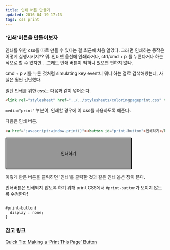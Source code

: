 ```yaml
---
title: 인쇄 버튼 만들기   
updated: 2016-04-19 17:13
tags: css print 
---
```


### '인쇄'버튼을 만들어보자 
인쇄를 위한 css를 따로 만들 수 있다는 걸 최근에 처음 알았다. 
그러면 인쇄하는 동작은 어떻게 실행시키지?? 
뭐..인터넷 옵션에 인쇄라거나, ctrl/cmd + p 를 누른다거나 하는 식으로 할 수 있지만....그래도 인쇄 버튼이 떡하니 있으면 편하지 않나.     

cmd + p 키를 누른 것처럼 simulating key event니 뭐니 하는 걸로 검색해봤는데, 사실은 훨씬 간단했다. 

일단 인쇄를 위한 css는 다음과 같이 넣어준다. 
```html
<link rel="stylesheet" href="../../stylesheets/coloringpageprint.css" type="text/css" media="print" />
```
`media="print"` 부분이, 인쇄할 경우에 이 css를 사용하도록 해준다.     

다음은 인쇄 버튼.
```html
<a href="javascript:window.print()"><button id="print-button">인쇄하기</button></a>
```
<a href="javascript:window.print()"><button style="width:400px;height:100px;background-color:rgb(150,150,150);cursor:pointer;border-radius:4px;">인쇄하기</button></a>

이렇게 만든 버튼을 클릭하면 '인쇄'를 클릭한 것과 같은 인쇄 옵션 창이 뜬다.    

인쇄버튼은 인쇄되지 않도록 하기 위해 print CSS에서 `#print-button`가 보이지 않도록 수정한다!
<pre><code class="language-css">
#print-button{
  display : none;
}
</code></pre>    


### 참고 링크 
[Quick Tip: Making a ‘Print This Page’ Button](https://css-tricks.com/quick-tip-making-a-print-this-page-button/)
